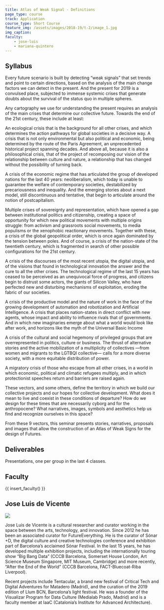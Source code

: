 ```yaml
---
title: Atlas of Weak Signal - Definitions
page_type: course
track: Application
course_type: Short Course
feature_img: /assets/images/2018-19/t-2/image_1.jpg
img_caption: 
faculty: 
    - jose-luis
    - mariana-quintero
---
```


## Syllabus

Every future scenario is built by detecting “weak signals” that set trends and point to certain directions, based on the analysis of the main change factors we can detect in the present. And the present for 2019 is a convulsed place, subjected to immense systemic crises that generate doubts about the survival of the status quo in multiple spheres.

Any cartography we use for understanding the present requires an analysis of the main crises that determine our collective future. Towards the end of the 21st century, these include at least:

An ecological crisis that is the background for all other crises, and which determines the action pathways for global societies in a decisive way. A crisis that is not only environmental but also political and economic, being determined by the route of the Paris Agreement, an unprecedented historical project spanning decades. And above all, because it is also a philosophical crisis, that of the project of recomposing our vision of the relationship between culture and nature, a relationship that has changed without the possibility of turning back.

A crisis of the economic regime that has articulated the group of developed nations for the last 40 years: neoliberalism, which today is unable to guarantee the welfare of contemporary societies, destabilized by precariousness and inequality. And the emerging stories about a next model, still discontinuous and tentative, that begin to articulate around the notion of postcapitalism.

Multiple crises of sovereignty and representation, which have opened a gap between institutional politics and citizenship, creating a space of opportunity for which new political movements with multiple origins struggle: from activism and grassroots social movements, to media populisms or the xenophobic reactionary movements. Together with these, a crisis of the global geopolitical order, which is once again dominated by the tension between poles. And of course, a crisis of the nation-state of the twentieth century, which is fragmented in search of other possible configurations for the 21st century.

A crisis of the discourses of the most recent utopia, the digital utopia, and of the visions that found in technological innovation the answer and the cure to all the other crises. The technological regime of the last 15 years has ceased to be perceived as an unequivocal force of progress, and citizens begin to distrust some actors, the giants of Silicon Valley, who have perfected new and disturbing mechanisms of exploitation, eroding the fabric of our societies.

A crisis of the productive model and the nature of work in the face of the growing development of automation and robotization and Artificial Intelligence. A crisis that places nation-states in direct conflict with new agents, whose impact and ability to influence rivals that of governments. And in which new imaginaries emerge about what a world would look like after work, and horizons like the myth of the Universal Basic Income

A crisis of the cultural and social hegemony of privileged groups that are overrepresented in politics, culture or business. The thrust of alternative stories and the active mobilization of a multiplicity of collectives —from women and migrants to the LGTBQI collective— calls for a more diverse society, with a more equitable distribution of power.

A migratory crisis of those who escape from all other crises, in a world in which economic, political and climatic refugees multiply, and in which protectionist speeches return and barriers are raised again.

These vectors, and some others, define the territory in which we build our collective projects and our hopes for collective development. What does it mean to live and coexist in these conditions of departure? How do we design for these times that are necessarily cyborg and for the anthropocene? What narratives, images, symbols and aesthetics help us find and recognize ourselves in this space?

From these 9 vectors, this seminar presents stories, narratives, proposals and images that allow the construction of an Atlas of Weak Signs for the design of Futures.

## Deliverables

Presentations, one per group in the last 4 classes.

## Faculty

{{ insert_faculty() }}

## Jose Luis de Vicente

![](../../../../assets/images/faculty_photos/jose_luis_de_vicente.jpg)

Jose Luis de Vicente is a cultural researcher and curator working in the space between the arts, technology, and innovation. Since 2012 he has been an associated curator for FutureEverything. He is the curator of Sónar +D, the digital culture and creative technologies conference and exhibition part of Barcelona’s acclaimed Sónar Festival. In the last 15 years, he has developed multiple exhibition projects, including the internationally touring show “Big Bang Data” (CCCB Barcelona, Somerset House London, Art Science Museum Singapore, MIT Museum, Cambridge) and more recently, “After the End of the World” (CCCB Barcelona, FACT-Bluecoat-Riba Liverpool).

Recent projects include Tentacular, a brand new festival of Critical Tech and Digital Adventures for Matadero (Madrid), and the curation of the 2019 edition of Llum BCN, Barcelona’s light festival. He was a founder of the Visualizar Program for Data Culture (Medialab Prado, Madrid) and is a faculty member at IaaC (Catalonia’s Institute for Advanced Architecture).
